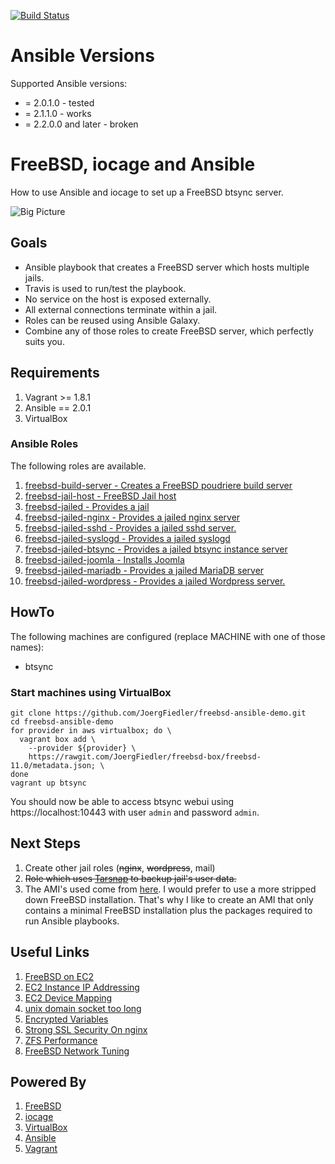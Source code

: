 [![Build Status](https://travis-ci.org/JoergFiedler/freebsd-ansible-demo.svg?branch=master)](https://travis-ci.org/JoergFiedler/freebsd-ansible-demo)

# Ansible Versions

Supported Ansible versions:
- = 2.0.1.0 - tested
- = 2.1.1.0 - works
- = 2.2.0.0 and later - broken 

# FreeBSD, iocage and Ansible

How to use Ansible and iocage to set up a FreeBSD btsync server.

![Big Picture](https://github.com/JoergFiedler/freebsd-ansible-demo/raw/master/doc/big-picture-draw.io.png)

## Goals

- Ansible playbook that creates a FreeBSD server which hosts multiple jails.
- Travis is used to run/test the playbook.
- No service on the host is exposed externally.
- All external connections terminate within a jail.
- Roles can be reused using Ansible Galaxy.
- Combine any of those roles to create FreeBSD server, which perfectly suits you.

## Requirements

1. Vagrant >= 1.8.1
1. Ansible == 2.0.1
1. VirtualBox

### Ansible Roles

The following roles are available.

 1. [freebsd-build-server - Creates a FreeBSD poudriere build server](https://galaxy.ansible.com/JoergFiedler/freebsd-build-server/)
 1. [freebsd-jail-host - FreeBSD Jail host](https://galaxy.ansible.com/JoergFiedler/freebsd-jail-host/)
 1. [freebsd-jailed - Provides a jail](https://galaxy.ansible.com/JoergFiedler/freebsd-jailed/)
 1. [freebsd-jailed-nginx - Provides a jailed nginx server](https://galaxy.ansible.com/JoergFiedler/freebsd-jailed-nginx/)
 1. [freebsd-jailed-sshd - Provides a jailed sshd server.](https://galaxy.ansible.com/JoergFiedler/freebsd-jailed-sshd/)
 1. [freebsd-jailed-syslogd - Provides a jailed syslogd](https://galaxy.ansible.com/JoergFiedler/freebsd-jailed-syslogd/)
 1. [freebsd-jailed-btsync - Provides a jailed btsync instance server](https://galaxy.ansible.com/JoergFiedler/freebsd-jailed-btsync/)
 1. [freebsd-jailed-joomla - Installs Joomla](https://galaxy.ansible.com/JoergFiedler/freebsd-jailed-joomla/)
 1. [freebsd-jailed-mariadb - Provides a jailed MariaDB server](https://galaxy.ansible.com/JoergFiedler/freebsd-jailed-mariadb/)
 1. [freebsd-jailed-wordpress - Provides a jailed Wordpress server.](https://galaxy.ansible.com/JoergFiedler/freebsd-jailed-wordpress/)

## HowTo

The following machines are configured (replace MACHINE with one of those names):

* btsync

### Start machines using VirtualBox

    git clone https://github.com/JoergFiedler/freebsd-ansible-demo.git
    cd freebsd-ansible-demo
    for provider in aws virtualbox; do \
      vagrant box add \
        --provider ${provider} \
        https://rawgit.com/JoergFiedler/freebsd-box/freebsd-11.0/metadata.json; \
    done
    vagrant up btsync

You should now be able to access btsync webui using https://localhost:10443 with
user `admin` and password `admin`.

## Next Steps

1. Create other jail roles (~~nginx~~, ~~wordpress~~, mail)
1. ~~Role which uses [Tarsnap](https://www.tarsnap.com/man-tarsnap.1.html) to backup jail's user data.~~
1. The AMI's used come from [here](http://www.daemonology.net/freebsd-on-ec2/).
   I would prefer to use a more stripped down FreeBSD installation. That's why 
   I like to create an AMI that only contains a minimal FreeBSD installation 
   plus the packages required to run Ansible playbooks.

## Useful Links

1. [FreeBSD on EC2](http://www.daemonology.net/freebsd-on-ec2/)
1. [EC2 Instance IP Addressing](http://docs.aws.amazon.com/AWSEC2/latest/UserGuide/using-instance-addressing.html)
1. [EC2 Device Mapping](http://docs.aws.amazon.com/AWSEC2/latest/UserGuide/block-device-mapping-concepts.html)
1. [unix domain socket too long](https://github.com/ansible/ansible/issues/11536)
1. [Encrypted Variables](http://docs.travis-ci.com/user/environment-variables/#Encrypted-Variables)
1. [Strong SSL Security On nginx](https://raymii.org/s/tutorials/Strong_SSL_Security_On_nginx.html)
1. [ZFS Performance](http://open-zfs.org/wiki/Performance_tuning#LZ4_compression)
1. [FreeBSD Network Tuning](https://calomel.org/freebsd_network_tuning.html)

## Powered By

1. [FreeBSD](https://www.freebsd.org)
1. [iocage](https://github.com/pannon/iocage)
1. [VirtualBox](https://www.virtualbox.org)
1. [Ansible](http://www.ansible.com)
1. [Vagrant](https://www.vagrantup.com)
